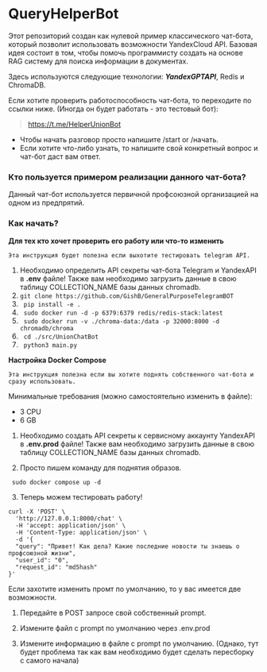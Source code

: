 # QueryHelperBot
 
 Этот репозиторий создан как нулевой пример классического чат-бота, который позволит использовать возможности 
 YandexCloud API. Базовая идея состоит в том, чтобы помочь программисту создать на основе RAG систему для поиска информации в документах.
 
 Здесь используются следующие технологии: ***YandexGPTAPI***, Redis и ChromaDB.

 Если хотите проверить работоспособность чат-бота, то переходите по ссылки ниже.
 (Иногда он будет работать - это тестовый бот):
> https://t.me/HelperUnionBot
 
 - Чтобы начать разговор просто напишите /start or /начать.
 - Если хотите что-либо узнать, то напишите свой конкретный вопрос и чат-бот даст вам ответ.


 ### Кто пользуется примером реализации данного чат-бота?

 Данный чат-бот используется первичной профсоюзной организацией на одном из предпрятий.
 
 ### Как начать?

**Для тех кто хочет проверить его работу или что-то изменить**

``Эта инструкция будет полезна если выхотите тестировать telegram API.``
   1. Необходимо определить API секреты чат-бота Telegram и YandexAPI в **.env** файле! Также вам необходимо загрузить данные в свою таблицу COLLECTION_NAME базы данных chromadb.
   2. `` git clone https://github.com/GishB/GeneralPurposeTelegramBOT ``
   3. `` pip install -e .``
   4. `` sudo docker run -d -p 6379:6379 redis/redis-stack:latest``
   5. `` sudo docker run -v ./chroma-data:/data -p 32000:8000 -d chromadb/chroma`` 
   6. `` cd ./src/UnionChatBot``
   7. `` python3 main.py``

**Настройка Docker Compose**

``Эта инструкция полезна если вы хотите поднять собственного чат-бота и сразу использовать.``

Минимальные требования (можно самостоятельно изменить в файле):
 - 3 CPU
 - 6 GB

1. Необходимо создать API секреты к сервисному аккаунту YandexAPI в **.env.prod** файле! Также вам необходимо загрузить данные в свою таблицу COLLECTION_NAME базы данных chromadb.


2. Просто пишем команду для поднятия образов.
```commandline
 sudo docker compose up -d
```

3. Теперь можем тестировать работу!
```commandline
curl -X 'POST' \
  'http://127.0.0.1:8000/chat' \
  -H 'accept: application/json' \
  -H 'Content-Type: application/json' \
  -d '{
  "query": "Привет! Как дела? Какие последние новости ты знаешь о профсоюзной жизни",
  "user_id": "0",
  "request_id": "md5hash"
}'
```


Если захотите изменить промт по умолчанию, то у вас имеется две возможности.

1. Передайте в POST запросе свой собственный prompt.

2. Измените файл с prompt по умолчанию через .env.prod

3. Измените информацию в файле с prompt по умолчанию.
(Однако, тут будет проблема так как вам необходимо будет сделать пересборку с самого начала)